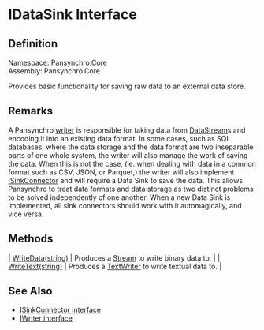 # IDataSink Interface

## Definition

Namespace: Pansynchro.Core<BR>
Assembly: Pansynchro.Core

Provides basic functionality for saving raw data to an external data store.

## Remarks

A Pansynchro [writer](Pansynchro.Core.IWriter.html) is responsible for taking data from [DataStream](Pansynchro.Core.DataStream.html)s and encoding it into an existing data format.  In some cases, such as SQL databases, where the data storage and the data format are two inseparable parts of one whole system, the writer will also manage the work of saving the data.  When this is not the case, (ie. when dealing with data in a common format such as CSV, JSON, or Parquet,) the writer will also implement [ISinkConnector](Pansynchro.Core.ISinkConnector.html) and will require a Data Sink to save the data.  This allows Pansynchro to treat data formats and data storage as two distinct problems to be solved independently of one another.  When a new Data Sink is implemented, all sink connectors should work with it automagically, and vice versa.

## Methods

| [WriteData(string)](Pansynchro.Core.IDataSink.WriteData.html) | Produces a [Stream](https://docs.microsoft.com/en-us/dotnet/api/system.io.stream) to write binary data to. |
| [WriteText(string)](Pansynchro.Core.IDataSource.WriteText.html) | Produces a [TextWriter](https://docs.microsoft.com/en-us/dotnet/api/system.io.textwriter) to write textual data to. |

## See Also

* [ISinkConnector interface](Pansynchro.Core.ISinkConnector.html)
* [IWriter interface](Pansynchro.Core.IWriter.html)
